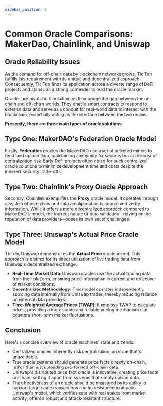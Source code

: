 ```yaml
---
sidebar_position: 4
---
```


# Common Oracle Comparisons: MakerDao, Chainlink, and Uniswap

## Oracle Reliability Issues

As the demand for off-chain data by blockchain networks grows, Tic Ton fulfills this requirement with its unique and decentralized approach. Consequently, Tic Ton finds its application across a diverse range of DeFi projects and stands as a strong contender to lead the oracle market.

Oracles are pivotal in blockchain as they bridge the gap between the on-chain and off-chain worlds. They enable smart contracts to respond to external data and serve as a conduit for real-world data to interact with the blockchain, essentially acting as the interface between the two realms.

**Presently, there are three main types of oracle solutions:**

## Type One: MakerDAO's Federation Oracle Model

Firstly, **Federation** oracles like MakerDAO use a set of selected miners to fetch and upload data, maintaining anonymity for security but at the cost of centralization risk. Early DeFi projects often opted for such centralized oracle solutions to minimize development time and costs despite the inherent security trade-offs.

## Type Two: Chainlink's Proxy Oracle Approach

Secondly, Chainlink exemplifies the **Proxy** oracle model. It operates through a system of incentives and data amalgamation to source and verify information. While it offers a more decentralized approach compared to MakerDAO's model, the indirect nature of data validation—relying on the reputation of data providers—poses its own set of challenges.

## Type Three: Uniswap's Actual Price Oracle Model

Thirdly, Uniswap demonstrates the **Actual Price** oracle model. This approach is distinct for its direct utilization of live trading data from Uniswap's decentralized exchange.

- **Real-Time Market Data**: Uniswap oracles use the actual trading data from their platform, ensuring price information is current and reflective of market conditions.
- **Decentralized Methodology**: This model operates independently, sourcing data internally from Uniswap trades, thereby reducing reliance on external data providers.
- **Time-Weighted Average Prices (TWAP)**: It employs TWAP to calculate prices, providing a more stable and reliable pricing mechanism that counters short-term market fluctuations.

## Conclusion

Here's a concise overview of oracle machines' state and trends:

- Centralized oracles inherently risk centralization, an issue that's unavoidable.
- True oracle systems should generate price facts directly on-chain, rather than just uploading pre-formed off-chain data.
- Uniswap's distributed price fact oracle is innovative, creating price facts on-chain, setting it apart from systems that simply upload data.
- The effectiveness of an oracle should be measured by its ability to support large-scale transactions and its resistance to attacks. Uniswap's model, which verifies data with real stakes from market activity, offers a robust and attack-resistant structure.
